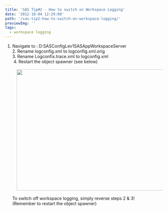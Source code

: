 ```yaml
---
title: 'SAS Tip#2 - How to switch on Workspace Logging'
date: '2012-10-04 12:29:00'
path: '/sas-tip2-how-to-switch-on-workspace-logging/'
previewImg: ''
tags:
  - workspace logging
---
```


1. Navigate to : D:SASConfigLev1SASAppWorkspaceServer<br />2. Rename logconfig.xml to logconfig.xml.orig<br />3. Rename Logconfix.trace.xml to logconfig.xml<br />&nbsp;4. Restart the object spawner (see below) <br /><br /><div style="clear: both; text-align: center;"></div><div style="clear: both; text-align: center;"><a href="../images/ServerManager.png" style="margin-left: 1em; margin-right: 1em;"><img border="0" height="398" src="http://1.bp.blogspot.com/-hc0FiUQaMQk/UI7MSlxJ7VI/AAAAAAAAASM/ABqohDJcmyw/s640/ServerManager.png" width="640" /></a></div><div style="clear: both; text-align: center;"><br /></div>To switch off workspace logging, simply reverse steps 2 &amp; 3! (Remember to restart the object spawner)
